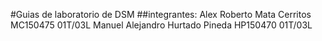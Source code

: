 #Guias de laboratorio de DSM
##integrantes: 
	Alex Roberto Mata Cerritos MC150475 01T/03L
	Manuel Alejandro Hurtado Pineda HP150470 01T/03L
